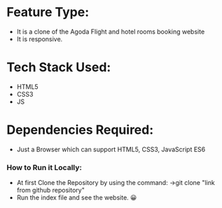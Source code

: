 # Feature Type:
- It is a clone of the Agoda Flight and hotel rooms booking website
- It is responsive.

# Tech Stack Used:
- HTML5
- CSS3
- JS


# Dependencies Required:

 - Just a Browser which can support HTML5, CSS3, JavaScript ES6

### How to Run it Locally:

- At first Clone the Repository by using the command:
->git clone "link from github repository"
- Run the index file and see the website. 😀